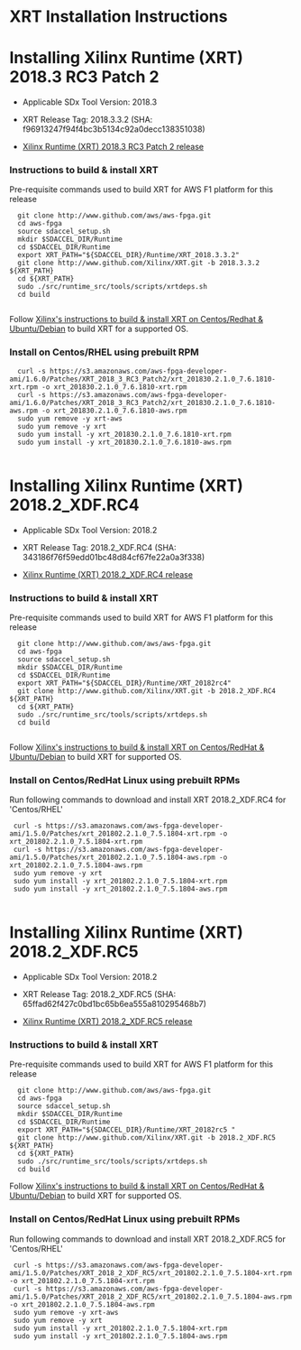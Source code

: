 # XRT Installation Instructions

# Installing Xilinx Runtime (XRT) 2018.3 RC3 Patch 2

  * Applicable SDx Tool Version: 2018.3

  * XRT Release Tag:  2018.3.3.2 (SHA: f96913247f94f4bc3b5134c92a0decc138351038)
  
  * [Xilinx Runtime (XRT) 2018.3 RC3 Patch 2 release](https://github.com/Xilinx/XRT/releases/tag/2018.3.3.2)
  
 ### Instructions to build & install XRT
 
   Pre-requisite commands used to build XRT for AWS F1 platform for this release
   
  ```
    git clone http://www.github.com/aws/aws-fpga.git
    cd aws-fpga
    source sdaccel_setup.sh
    mkdir $SDACCEL_DIR/Runtime
    cd $SDACCEL_DIR/Runtime
    export XRT_PATH="${SDACCEL_DIR}/Runtime/XRT_2018.3.3.2"
    git clone http://www.github.com/Xilinx/XRT.git -b 2018.3.3.2 ${XRT_PATH}
    cd ${XRT_PATH}
    sudo ./src/runtime_src/tools/scripts/xrtdeps.sh
    cd build
    
  ```
  
  Follow [Xilinx's instructions to build & install XRT on Centos/Redhat & Ubuntu/Debian](https://xilinx.github.io/XRT/master/html/build.html#xrt-for-pcie-platforms) to build XRT for a supported OS.
  
  ### Install on Centos/RHEL using prebuilt RPM

 ```
   curl -s https://s3.amazonaws.com/aws-fpga-developer-ami/1.6.0/Patches/XRT_2018_3_RC3_Patch2/xrt_201830.2.1.0_7.6.1810-xrt.rpm -o xrt_201830.2.1.0_7.6.1810-xrt.rpm
   curl -s https://s3.amazonaws.com/aws-fpga-developer-ami/1.6.0/Patches/XRT_2018_3_RC3_Patch2/xrt_201830.2.1.0_7.6.1810-aws.rpm -o xrt_201830.2.1.0_7.6.1810-aws.rpm
   sudo yum remove -y xrt-aws
   sudo yum remove -y xrt
   sudo yum install -y xrt_201830.2.1.0_7.6.1810-xrt.rpm
   sudo yum install -y xrt_201830.2.1.0_7.6.1810-aws.rpm
   
  ```

# Installing Xilinx Runtime (XRT) 2018.2_XDF.RC4
   
  * Applicable SDx Tool Version: 2018.2

  * XRT Release Tag: 2018.2_XDF.RC4 (SHA: 343186f76f59edd01bc48d84cf67fe22a0a3f338)
   
  * [Xilinx Runtime (XRT) 2018.2_XDF.RC4 release](https://github.com/Xilinx/XRT/tree/2018.2_XDF.RC4)
  
  ### Instructions to build & install XRT
 
   Pre-requisite commands used to build XRT for AWS F1 platform for this release
   
  ```
    git clone http://www.github.com/aws/aws-fpga.git
    cd aws-fpga
 	source sdaccel_setup.sh
	mkdir $SDACCEL_DIR/Runtime
	cd $SDACCEL_DIR/Runtime
	export XRT_PATH="${SDACCEL_DIR}/Runtime/XRT_20182rc4"
	git clone http://www.github.com/Xilinx/XRT.git -b 2018.2_XDF.RC4 ${XRT_PATH}
	cd ${XRT_PATH}
	sudo ./src/runtime_src/tools/scripts/xrtdeps.sh
	cd build
	  
 ```
  Follow [ Xilinx's instructions to build & install XRT on Centos/RedHat & Ubuntu/Debian](https://www.xilinx.com/html_docs/xilinx2018_2_xdf/sdaccel_doc/ejy1538090924727.html) to build XRT for supported OS.
    
  ### Install on Centos/RedHat Linux using prebuilt RPMs
  
  Run following commands to download and install XRT 2018.2_XDF.RC4 for 'Centos/RHEL'
  
  ```
   curl -s https://s3.amazonaws.com/aws-fpga-developer-ami/1.5.0/Patches/xrt_201802.2.1.0_7.5.1804-xrt.rpm -o xrt_201802.2.1.0_7.5.1804-xrt.rpm
   curl -s https://s3.amazonaws.com/aws-fpga-developer-ami/1.5.0/Patches/xrt_201802.2.1.0_7.5.1804-aws.rpm -o xrt_201802.2.1.0_7.5.1804-aws.rpm
   sudo yum remove -y xrt
   sudo yum install -y xrt_201802.2.1.0_7.5.1804-xrt.rpm
   sudo yum install -y xrt_201802.2.1.0_7.5.1804-aws.rpm
   
  ```

# Installing Xilinx Runtime (XRT) 2018.2_XDF.RC5
   
  * Applicable SDx Tool Version: 2018.2

  * XRT Release Tag: 2018.2_XDF.RC5 (SHA: 65ffad62f427c0bd1bc65b6ea555a810295468b7)
  
  * [Xilinx Runtime (XRT) 2018.2_XDF.RC5 release](https://github.com/Xilinx/XRT/releases/tag/2018.2_XDF.RC5)
  
 ### Instructions to build & install XRT
 
   Pre-requisite commands used to build XRT for AWS F1 platform for this release
    
  ```
    git clone http://www.github.com/aws/aws-fpga.git
    cd aws-fpga
 	source sdaccel_setup.sh
	mkdir $SDACCEL_DIR/Runtime
	cd $SDACCEL_DIR/Runtime
	export XRT_PATH="${SDACCEL_DIR}/Runtime/XRT_20182rc5 "
	git clone http://www.github.com/Xilinx/XRT.git -b 2018.2_XDF.RC5 ${XRT_PATH}
	cd ${XRT_PATH}
	sudo ./src/runtime_src/tools/scripts/xrtdeps.sh
	cd build
  
 ```
  Follow [ Xilinx's instructions to build & install XRT on Centos/RedHat & Ubuntu/Debian](https://www.xilinx.com/html_docs/xilinx2018_2_xdf/sdaccel_doc/ejy1538090924727.html) to build XRT for supported OS.
 
  ### Install on Centos/RedHat Linux using prebuilt RPMs
  
  Run following commands to download and install XRT 2018.2_XDF.RC5 for 'Centos/RHEL'
  
  ```
   curl -s https://s3.amazonaws.com/aws-fpga-developer-ami/1.5.0/Patches/XRT_2018_2_XDF_RC5/xrt_201802.2.1.0_7.5.1804-xrt.rpm -o xrt_201802.2.1.0_7.5.1804-xrt.rpm
   curl -s https://s3.amazonaws.com/aws-fpga-developer-ami/1.5.0/Patches/XRT_2018_2_XDF_RC5/xrt_201802.2.1.0_7.5.1804-aws.rpm -o xrt_201802.2.1.0_7.5.1804-aws.rpm
   sudo yum remove -y xrt-aws
   sudo yum remove -y xrt
   sudo yum install -y xrt_201802.2.1.0_7.5.1804-xrt.rpm
   sudo yum install -y xrt_201802.2.1.0_7.5.1804-aws.rpm
   
  ```
